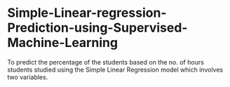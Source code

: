 # Simple-Linear-regression-Prediction-using-Supervised-Machine-Learning
To predict the percentage of the students based on the no. of hours students studied using the Simple Linear Regression model which involves two variables.
